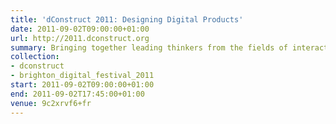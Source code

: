 ```yaml
---
title: 'dConstruct 2011: Designing Digital Products'
date: 2011-09-02T09:00:00+01:00
url: http://2011.dconstruct.org
summary: Bringing together leading thinkers from the fields of interaction design, mobile design and ubiquitous computing to explore how we can bridge the gap between physical and digital product design.
collection:
- dconstruct
- brighton_digital_festival_2011
start: 2011-09-02T09:00:00+01:00
end: 2011-09-02T17:45:00+01:00
venue: 9c2xrvf6+fr
---
```

